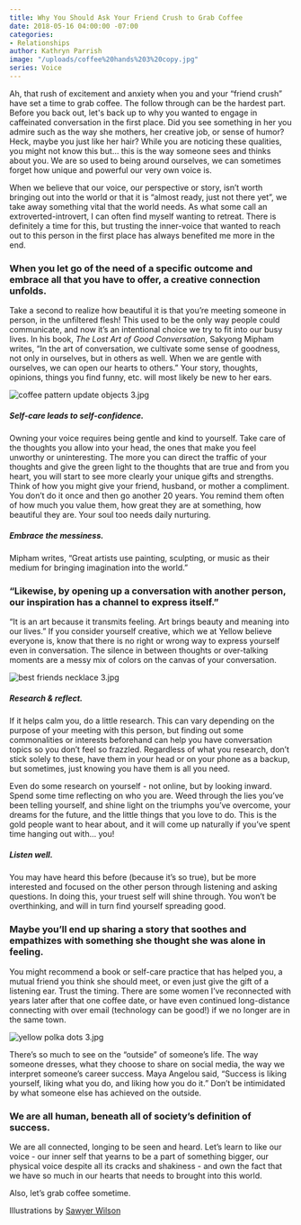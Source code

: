 ```yaml
---
title: Why You Should Ask Your Friend Crush to Grab Coffee
date: 2018-05-16 04:00:00 -07:00
categories:
- Relationships
author: Kathryn Parrish
image: "/uploads/coffee%20hands%203%20copy.jpg"
series: Voice
---
```


Ah, that rush of excitement and anxiety when you and your “friend crush” have set a time to grab coffee. The follow through can be the hardest part. Before you back out, let's back up to why you wanted to engage in caffeinated conversation in the first place. Did you see something in her you admire such as the way she mothers, her creative job, or sense of humor? Heck, maybe you just like her hair? While you are noticing these qualities, you might not know this but… this is the way someone sees and thinks about you. We are so used to being around ourselves, we can sometimes forget how unique and powerful our very own voice is. 

When we believe that our voice, our perspective or story, isn’t worth bringing out into the world or that it is “almost ready, just not there yet”, we take away something vital that the world needs. As what some call an extroverted-introvert, I can often find myself wanting to retreat. There is definitely a time for this, but trusting the inner-voice that wanted to reach out to this person in the first place has always benefited me more in the end. 

### When you let go of the need of a specific outcome and embrace all that you have to offer, a creative connection unfolds. 

Take a second to realize how beautiful it is that you’re meeting someone in person, in the unfiltered flesh! This used to be the only way people could communicate, and now it’s an intentional choice we try to fit into our busy lives. In his book, _The Lost Art of Good Conversation_, Sakyong Mipham writes, “In the art of conversation, we cultivate some sense of goodness, not only in ourselves, but in others as well. When we are gentle with ourselves, we can open our hearts to others.” Your story, thoughts, opinions, things you find funny, etc. will most likely be new to her ears. 

![coffee pattern update objects 3.jpg](/uploads/coffee%20pattern%20update%20objects%203.jpg)

##### Self-care leads to self-confidence.

Owning your voice requires being gentle and kind to yourself. Take care of the thoughts you allow into your head, the ones that make you feel unworthy or uninteresting. The more you can direct the traffic of your thoughts and give the green light to the thoughts that are true and from you heart, you will start to see more clearly your unique gifts and strengths. Think of how you might give your friend, husband, or mother a compliment. You don’t do it once and then go another 20 years. You remind them often of how much you value them, how great they are at something, how beautiful they are. Your soul too needs daily nurturing. 

##### Embrace the messiness.

Mipham writes, “Great artists use painting, sculpting, or music as their medium for bringing imagination into the world.” 

### “Likewise, by opening up a conversation with another person, our inspiration has a channel to express itself.” 

“It is an art because it transmits feeling. Art brings beauty and meaning into our lives.” If you consider yourself creative, which we at Yellow believe everyone is, know that there is no right or wrong way to express yourself even in conversation. The silence in between thoughts or over-talking moments are a messy mix of colors on the canvas of your conversation. 

![best friends necklace 3.jpg](/uploads/best%20friends%20necklace%203.jpg)

##### Research & reflect.

If it helps calm you, do a little research. This can vary depending on the purpose of your meeting with this person, but finding out some commonalities or interests beforehand can help you have conversation topics so you don’t feel so frazzled. Regardless of what you research, don’t stick solely to these, have them in your head or on your phone as a backup, but sometimes, just knowing you have them is all you need. 

Even do some research on yourself - not online, but by looking inward. Spend some time reflecting on who you are. Weed through the lies you’ve been telling yourself, and shine light on the triumphs you’ve overcome, your dreams for the future, and the little things that you love to do. This is the gold people want to hear about, and it will come up naturally if you’ve spent time hanging out with… you! 

##### Listen well.

You may have heard this before (because it’s so true), but be more interested and focused on the other person through listening and asking questions. In doing this, your truest self will shine through. You won’t be overthinking, and will in turn find yourself spreading good. 

### Maybe you’ll end up sharing a story that soothes and empathizes with something she thought she was alone in feeling. 

You might recommend a book or self-care practice that has helped you, a mutual friend you think she should meet, or even just give the gift of a listening ear. Trust the timing. There are some women I’ve reconnected with years later after that one coffee date, or have even continued long-distance connecting with over email (technology can be good!) if we no longer are in the same town. 

![yellow polka dots 3.jpg](/uploads/yellow%20polka%20dots%203.jpg)

There’s so much to see on the “outside” of someone’s life. The way someone dresses, what they choose to share on social media, the way we interpret someone’s career success. Maya Angelou said, “Success is liking yourself, liking what you do, and liking how you do it.” Don’t be intimidated by what someone else has achieved on the outside. 

### We are all human, beneath all of society’s definition of success. 

We are all connected, longing to be seen and heard. Let’s learn to like our voice - our inner self that yearns to be a part of something bigger, our physical voice despite all its cracks and shakiness - and own the fact that we have so much in our hearts that needs to brought into this world. 

Also, let’s grab coffee sometime. 

Illustrations by [Sawyer Wilson](https://www.sawyer-wilson.com/)